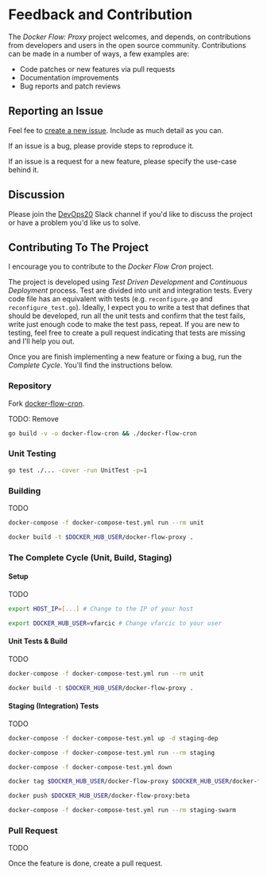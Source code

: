 # Feedback and Contribution

The *Docker Flow: Proxy* project welcomes, and depends, on contributions from developers and users in the open source community. Contributions can be made in a number of ways, a few examples are:

* Code patches or new features via pull requests
* Documentation improvements
* Bug reports and patch reviews

## Reporting an Issue

Feel fee to [create a new issue](https://github.com/vfarcic/docker-flow-cron/issues). Include as much detail as you can.

If an issue is a bug, please provide steps to reproduce it.

If an issue is a request for a new feature, please specify the use-case behind it.

## Discussion

Please join the [DevOps20](http://slack.devops20toolkit.com/) Slack channel if you'd like to discuss the project or have a problem you'd like us to solve.

## Contributing To The Project

I encourage you to contribute to the *Docker Flow Cron* project.

The project is developed using *Test Driven Development* and *Continuous Deployment* process. Test are divided into unit and integration tests. Every code file has an equivalent with tests (e.g. `reconfigure.go` and `reconfigure_test.go`). Ideally, I expect you to write a test that defines that should be developed, run all the unit tests and confirm that the test fails, write just enough code to make the test pass, repeat. If you are new to testing, feel free to create a pull request indicating that tests are missing and I'll help you out.

Once you are finish implementing a new feature or fixing a bug, run the *Complete Cycle*. You'll find the instructions below.

### Repository

Fork [docker-flow-cron](https://github.com/vfarcic/docker-flow-cron).

TODO: Remove

```bash
go build -v -o docker-flow-cron && ./docker-flow-cron
```

### Unit Testing

```bash
go test ./... -cover -run UnitTest -p=1
```

### Building

TODO

```bash
docker-compose -f docker-compose-test.yml run --rm unit

docker build -t $DOCKER_HUB_USER/docker-flow-proxy .
```

### The Complete Cycle (Unit, Build, Staging)

#### Setup

TODO

```bash
export HOST_IP=[...] # Change to the IP of your host

export DOCKER_HUB_USER=vfarcic # Change vfarcic to your user
```

#### Unit Tests & Build

TODO

```bash
docker-compose -f docker-compose-test.yml run --rm unit

docker build -t $DOCKER_HUB_USER/docker-flow-proxy .
```

#### Staging (Integration) Tests

TODO

```bash
docker-compose -f docker-compose-test.yml up -d staging-dep

docker-compose -f docker-compose-test.yml run --rm staging

docker-compose -f docker-compose-test.yml down

docker tag $DOCKER_HUB_USER/docker-flow-proxy $DOCKER_HUB_USER/docker-flow-proxy:beta

docker push $DOCKER_HUB_USER/docker-flow-proxy:beta

docker-compose -f docker-compose-test.yml run --rm staging-swarm
```

### Pull Request

TODO

Once the feature is done, create a pull request.